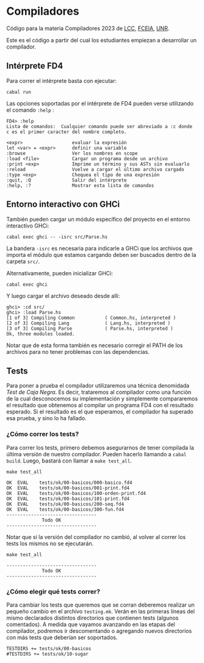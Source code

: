 # Compiladores

Código para la materia Compiladores 2023 de [LCC](https://dcc.fceia.unr.edu.ar), [FCEIA](https://www.fceia.unr.edu.ar), [UNR](https://www.unr.edu.ar).

Este es el código a partir del cual los estudiantes empiezan a desarrollar un compilador.

## Intérprete FD4

Para correr el intérprete basta con ejecutar:

```code
cabal run
```

Las opciones soportadas por el intérprete de FD4 pueden verse utilizando el comando `:help` :

```code
FD4> :help
Lista de comandos:  Cualquier comando puede ser abreviado a :c donde
c es el primer caracter del nombre completo.

<expr>                  evaluar la expresión
let <var> = <expr>      definir una variable
:browse                 Ver los nombres en scope
:load <file>            Cargar un programa desde un archivo
:print <exp>            Imprime un término y sus ASTs sin evaluarlo
:reload                 Vuelve a cargar el último archivo cargado
:type <exp>             Chequea el tipo de una expresión
:quit, :Q               Salir del intérprete
:help, :?               Mostrar esta lista de comandos
```

## Entorno interactivo con GHCi

También pueden cargar un módulo específico del proyecto en el entorno interactivo GHCi:

```code
cabal exec ghci -- -isrc src/Parse.hs
```

La bandera `-isrc` es necesaria para indicarle a GHCi que los archivos que importa el módulo que
estamos cargando deben ser buscados dentro de la carpeta `src/`.

Alternativamente, pueden inicializar GHCi:

```code
cabal exec ghci
```

Y luego cargar el archivo deseado desde allí:

```code
ghci> :cd src/
ghci> :load Parse.hs
[1 of 3] Compiling Common           ( Common.hs, interpreted )
[2 of 3] Compiling Lang             ( Lang.hs, interpreted )
[3 of 3] Compiling Parse            ( Parse.hs, interpreted )
Ok, three modules loaded.
```

Notar que de esta forma también es necesario corregir el PATH de los archivos para no tener
problemas con las dependencias.

## Tests

Para poner a prueba el compilador utilizaremos una técnica denomidada _Test de Caja Negra_. Es
decir, trataremos al compilador como una función de la cual desconocemos su implementación y
simplemente compararemos el resultado que obtenemos al compilar un programa FD4 con el resultado
esperado. Si el resultado es el que esperamos, el compilador ha superado esa prueba, y sino lo ha
fallado.

### ¿Cómo correr los tests?
Para correr los tests, primero debemos asegurarnos de tener compilada la última versión de nuestro
compilador. Pueden hacerlo llamando a `cabal build`. Luego, bastará con llamar a `make test_all`.

```code
make test_all

OK	EVAL	tests/ok/00-basicos/000-basico.fd4
OK	EVAL	tests/ok/00-basicos/001-print.fd4
OK	EVAL	tests/ok/00-basicos/100-orden-print.fd4
OK	EVAL	tests/ok/00-basicos/101-print.fd4
OK	EVAL	tests/ok/00-basicos/200-seq.fd4
OK	EVAL	tests/ok/00-basicos/300-fun.fd4
---------------------------------
             Todo OK             
---------------------------------
```

Notar que si la versión del compilador no cambió, al volver al correr los tests los mismos no se
ejecutarán.

```code
make test_all

---------------------------------
             Todo OK             
---------------------------------

```
### ¿Cómo elegir qué tests correr?
Para cambiar los tests que queremos que se corran deberemos realizar un pequeño cambio en el archivo
`testing.mk`. Verán en las primeras líneas del mismo declarados distintos directorios que contienen
tests (algunos comentados). A medida que vayamos avanzando en las etapas del compilador, podremos ir
descomentando o agregando nuevos directorios con más tests que deberían ser soportados.

```code
TESTDIRS += tests/ok/00-basicos
#TESTDIRS += tests/ok/10-sugar
```
